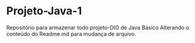 # Projeto-Java-1
Repositório para armazenar todo projeto-DIO de Java Básico
Alterando o conteúdo do Readme.md para mudança de arquivo.